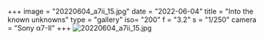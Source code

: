 +++
image = "20220604_a7ii_15.jpg"
date = "2022-06-04"
title = "Into the known unknowns"
type = "gallery"
iso= "200"
f = "3.2"
s = "1/250"
camera = "Sony α7-II"
+++
![20220604_a7ii_15.jpg](/images/20220604_a7ii_15.jpg)

